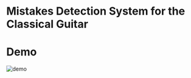 # Mistakes Detection System for the Classical Guitar

# Demo
![demo](https://user-images.githubusercontent.com/81272668/172815549-54118370-ca6d-4e01-b0ae-5dfde723442b.png)
